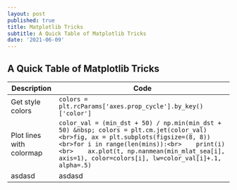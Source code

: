 ```yaml
---
layout: post
published: true
title: Matplotlib Tricks
subtitle: A Quick Table of Matplotlib Tricks
date: '2021-06-09'
---
```

## A Quick Table of Matplotlib Tricks

| Description | Code |
| ----------- | ----------- |
| Get style colors | `colors = plt.rcParams['axes.prop_cycle'].by_key()['color']`  |
| Plot lines with colormap | ```color_val = (min_dst + 50) / np.min(min_dst + 50) &nbsp; colors = plt.cm.jet(color_val)<br>fig, ax = plt.subplots(figsize=(8, 8))<br>for i in range(len(mins)):<br>    print(i)<br>    ax.plot(t, np.nanmean(min_mlat_sea[i], axis=1), color=colors[i], lw=color_val[i]+.1, alpha=.5)```|
| asdasd | asdasd |
